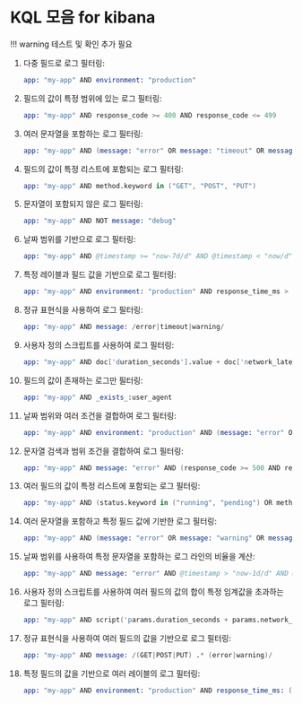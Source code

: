 # KQL 모음 for kibana

!!! warning
    테스트 및 확인 추가 필요

1. 다중 필드로 로그 필터링:
    ```s
    app: "my-app" AND environment: "production"
    ```
2. 필드의 값이 특정 범위에 있는 로그 필터링:
    ```s
    app: "my-app" AND response_code >= 400 AND response_code <= 499
    ```
3. 여러 문자열을 포함하는 로그 필터링:
    ```s
    app: "my-app" AND (message: "error" OR message: "timeout" OR message: "warning")
    ```
4. 필드의 값이 특정 리스트에 포함되는 로그 필터링:
    ```s
    app: "my-app" AND method.keyword in ("GET", "POST", "PUT")
    ```
5. 문자열이 포함되지 않은 로그 필터링:
    ```s
    app: "my-app" AND NOT message: "debug"
    ```
6. 날짜 범위를 기반으로 로그 필터링:
    ```s
    app: "my-app" AND @timestamp >= "now-7d/d" AND @timestamp < "now/d"
    ```
7. 특정 레이블과 필드 값을 기반으로 로그 필터링:
    ```s
    app: "my-app" AND environment: "production" AND response_time_ms > 1000
    ```
8. 정규 표현식을 사용하여 로그 필터링:
    ```s
    app: "my-app" AND message: /error|timeout|warning/
    ```
9. 사용자 정의 스크립트를 사용하여 로그 필터링:
    ```s
    app: "my-app" AND doc['duration_seconds'].value + doc['network_latency_seconds'].value > 5
    ```
10. 필드의 값이 존재하는 로그만 필터링:
    ```s
    app: "my-app" AND _exists_:user_agent
    ```
11. 날짜 범위와 여러 조건을 결합하여 로그 필터링:
    ```s
    app: "my-app" AND environment: "production" AND (message: "error" OR message: "warning") AND @timestamp > "now-1h"
    ```
12. 문자열 검색과 범위 조건을 결합하여 로그 필터링:
    ```s
    app: "my-app" AND message: "error" AND (response_code >= 500 AND response_code <= 599) AND response_time_ms > 2000
    ```
13. 여러 필드의 값이 특정 리스트에 포함되는 로그 필터링:
    ```s
    app: "my-app" AND (status.keyword in ("running", "pending") OR method.keyword in ("GET", "POST", "PUT"))
    ```
14. 여러 문자열을 포함하고 특정 필드 값에 기반한 로그 필터링:
    ```s
    app: "my-app" AND (message: "error" OR message: "warning" OR message: "timeout") AND response_time_ms > 500
    ```
15. 날짜 범위를 사용하여 특정 문자열을 포함하는 로그 라인의 비율을 계산:
    ```s
    app: "my-app" AND message: "error" AND @timestamp > "now-1d/d" AND @timestamp < "now/d"
    ```
16. 사용자 정의 스크립트를 사용하여 여러 필드의 값의 합이 특정 임계값을 초과하는 로그 필터링:
    ```s
    app: "my-app" AND script('params.duration_seconds + params.network_latency_seconds > 5', params: ['duration_seconds': doc['duration_seconds'].value, 'network_latency_seconds': doc['network_latency_seconds'].value])
    ```
17. 정규 표현식을 사용하여 여러 필드의 값을 기반으로 로그 필터링:
    ```s
    app: "my-app" AND message: /(GET|POST|PUT) .* (error|warning)/
    ```
18. 특정 필드의 값을 기반으로 여러 레이블의 로그 필터링:
    ```s
    app: "my-app" AND environment: "production" AND response_time_ms: (>=1000 AND <=2000)
    ```
